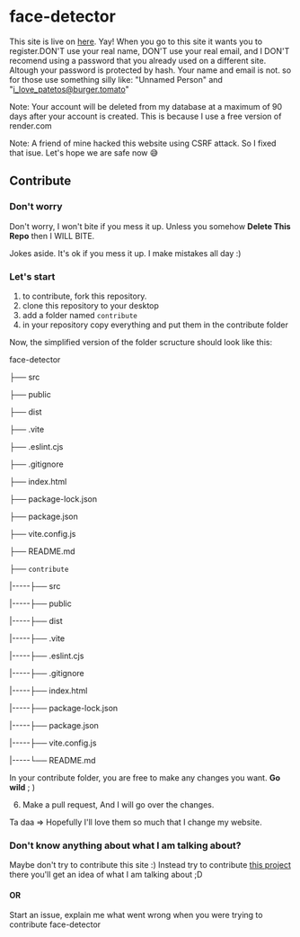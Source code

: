 # face-detector
This site is live on [here](https://face-detector-e2hi.onrender.com/). Yay! When you go to this site it wants you to register.DON'T use your real name, DON'T use your real email, and I DON'T recomend using a password that you already used on a different site. Altough your password is protected by hash. Your name and email is not. so for those use something silly like: "Unnamed Person" and "i_love_patetos@burger.tomato"

Note: Your account will be deleted from my database at a maximum of 90 days after your account is created. This is because I use a free version of render.com

Note: A friend of mine hacked this website using CSRF attack. So I fixed that isue. Let's hope we are safe now 😅

## Contribute

### Don't worry
Don't worry, I won't bite if you mess it up. Unless you somehow **Delete This Repo** then I WILL BITE.

Jokes aside. It's ok if you mess it up. I make mistakes all day :)

### Let's start
1. to contribute, fork this repository.
2. clone this repository to your desktop
3. add a folder named `contribute`
4. in your repository copy everything and put them in the contribute folder

Now, the simplified version of the folder scructure should look like this:

face-detector

├── src

├── public

├── dist

├── .vite

├── .eslint.cjs

├── .gitignore

├── index.html

├── package-lock.json

├── package.json

├── vite.config.js

├── README.md

├── `contribute`

|-----├── src

|-----├── public

|-----├── dist

|-----├── .vite

|-----├── .eslint.cjs

|-----├── .gitignore

|-----├── index.html

|-----├── package-lock.json

|-----├── package.json

|-----├── vite.config.js

|-----└── README.md


In your contribute folder, you are free to make any changes you want. **Go wild** ; )

6. Make a pull request, And I will go over the changes.

Ta daa => Hopefully I'll love them so much that I change my website.

### Don't know anything about what I am talking about?

Maybe don't try to contribute this site :)
Instead try to contribute [this project](https://github.com/zero-to-mastery/start-here-guidelines) there you'll get an idea of what I am talking about ;D
#### OR
Start an issue, explain me what went wrong when you were trying to contribute face-detector
